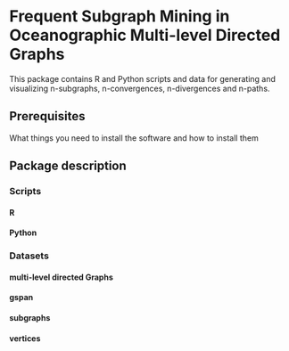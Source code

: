 # Frequent Subgraph Mining in Oceanographic Multi-level Directed Graphs

This package contains R and Python scripts and data for generating and visualizing n-subgraphs, n-convergences, n-divergences and n-paths.

## Prerequisites

What things you need to install the software and how to install them

## Package description

### Scripts

#### R

#### Python

### Datasets

#### multi-level directed Graphs

#### gspan

#### subgraphs

#### vertices

